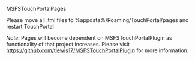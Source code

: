 MSFSTouchPortalPages

Please move all .tml files to %appdata%/Roaming/TouchPortal/pages and restart TouchPortal

*Note*: Pages will become dependent on MSFSTouchPortalPlugin as functionality of that project increases. Please visit https://github.com/tlewis17/MSFSTouchPortalPlugin for more information.
